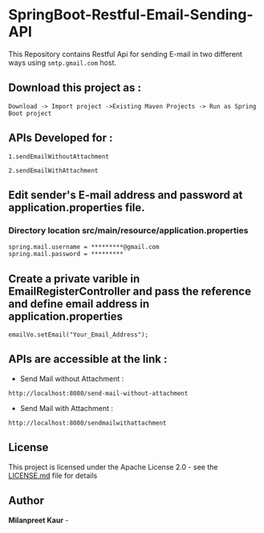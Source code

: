 # SpringBoot-Restful-Email-Sending-API

This Repository contains Restful Api for sending E-mail in two different ways using `smtp.gmail.com` host.

## Download this project as :

```
Download -> Import project ->Existing Maven Projects -> Run as Spring Boot project
```
## APIs Developed for  :

```
1.sendEmailWithoutAttachment                   

2.sendEmailWithAttachment

```
## Edit sender's E-mail address and password at application.properties file.
### Directory location src/main/resource/application.properties
```
spring.mail.username = *********@gmail.com	 
spring.mail.password = *********
```
## Create a private varible in EmailRegisterController and pass the reference and define email address in application.properties
```
emailVo.setEmail("Your_Email_Address");
```
## APIs are accessible at the link :

* Send Mail without Attachment :
```
http://localhost:8080/send-mail-without-attachment
```
* Send Mail with Attachment :
```
http://localhost:8080/sendmailwithattachment
```
  
## License

This project is licensed under the Apache License 2.0 - see the [LICENSE.md](LICENSE.md) file for details

## Author

**Milanpreet Kaur** -
